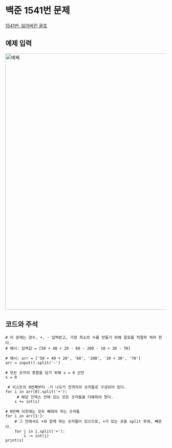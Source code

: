 # 백준 1541번 문제

[1541번: 잃어버린 괄호](https://www.acmicpc.net/problem/1541)

## 예제 입력
<img width="800" alt="예쩨" src="https://user-images.githubusercontent.com/59908525/145949836-e2e4d87b-c8c3-4159-9cb0-85051d159393.PNG">

## 코드와 주석
```
# 이 문제는 양수, +, - 입력받고, 가장 최소의 수를 만들기 위해 괄호를 적절히 쳐야 한다.
# 예시: 입력값 = [50 + 40 + 20 - 60 - 200 - 10 + 30 - 70]

# 예시: arr = ['50 + 40 + 20', '60', '200', '10 + 30', '70']
arr = input().split('-')

# 모든 숫자의 총합을 담기 위해 s = 0 선언
s = 0

 # 리스트의 0번째부터 -가 나오기 전까지의 숫자들로 구성되어 있다.
for i in arr[0].split('+'):
     # 해당 인덱스 안에 있는 모든 숫자들을 더해줘야 한다.
    s += int(i) 

# 0번째 이후에는 모두 빼줘야 하는 숫자들
for i in arr[1:]:
    # 그 안에서도 +와 함께 하는 숫자들이 있으므로, +가 있는 곳을 split 후에, 빼준다.
    for j in i.split('+'):
        s -= int(j)
print(s)
```